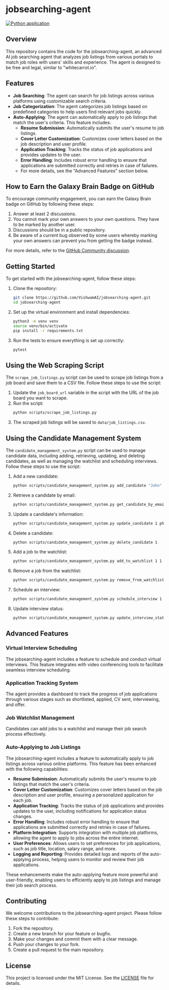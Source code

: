 # jobsearching-agent
[![Python application](https://github.com/VishwamAI/jobsearching-agent/actions/workflows/python-app.yml/badge.svg)](https://github.com/VishwamAI/jobsearching-agent/actions/workflows/python-app.yml)
## Overview

This repository contains the code for the jobsearching-agent, an advanced AI job searching agent that analyzes job listings from various portals to match job roles with users' skills and experience. The agent is designed to be free and legal, similar to "whitecarrot.io".

## Features

- **Job Searching**: The agent can search for job listings across various platforms using customizable search criteria.
- **Job Categorization**: The agent categorizes job listings based on predefined categories to help users find relevant jobs quickly.
- **Auto-Applying**: The agent can automatically apply to job listings that match the user's criteria. This feature includes:
  - **Resume Submission**: Automatically submits the user's resume to job listings.
  - **Cover Letter Customization**: Customizes cover letters based on the job description and user profile.
  - **Application Tracking**: Tracks the status of job applications and provides updates to the user.
  - **Error Handling**: Includes robust error handling to ensure that applications are submitted correctly and retries in case of failures.
  - For more details, see the "Advanced Features" section below.

## How to Earn the Galaxy Brain Badge on GitHub

To encourage community engagement, you can earn the Galaxy Brain badge on GitHub by following these steps:

1. Answer at least 2 discussions.
2. You cannot mark your own answers to your own questions. They have to be marked by another user.
3. Discussions should be in a public repository.
4. Be aware of a current bug observed by some users whereby marking your own answers can prevent you from getting the badge instead.

For more details, refer to the [GitHub Community discussion](https://github.com/orgs/community/discussions/18293).

## Getting Started

To get started with the jobsearching-agent, follow these steps:

1. Clone the repository:
   ```bash
   git clone https://github.com/VishwamAI/jobsearching-agent.git
   cd jobsearching-agent
   ```

2. Set up the virtual environment and install dependencies:
   ```bash
   python3 -m venv venv
   source venv/bin/activate
   pip install -r requirements.txt
   ```

3. Run the tests to ensure everything is set up correctly:
   ```bash
   pytest
   ```

## Using the Web Scraping Script

The `scrape_job_listings.py` script can be used to scrape job listings from a job board and save them to a CSV file. Follow these steps to use the script:

1. Update the `job_board_url` variable in the script with the URL of the job board you want to scrape.
2. Run the script:
   ```bash
   python scripts/scrape_job_listings.py
   ```
3. The scraped job listings will be saved to `data/job_listings.csv`.

## Using the Candidate Management System

The `candidate_management_system.py` script can be used to manage candidate data, including adding, retrieving, updating, and deleting candidates, as well as managing the watchlist and scheduling interviews. Follow these steps to use the script:

1. Add a new candidate:
   ```bash
   python scripts/candidate_management_system.py add_candidate "John" "Doe" "john.doe@example.com" "1234567890" "resume.pdf"
   ```

2. Retrieve a candidate by email:
   ```bash
   python scripts/candidate_management_system.py get_candidate_by_email "john.doe@example.com"
   ```

3. Update a candidate's information:
   ```bash
   python scripts/candidate_management_system.py update_candidate 1 phone="0987654321"
   ```

4. Delete a candidate:
   ```bash
   python scripts/candidate_management_system.py delete_candidate 1
   ```

5. Add a job to the watchlist:
   ```bash
   python scripts/candidate_management_system.py add_to_watchlist 1 1
   ```

6. Remove a job from the watchlist:
   ```bash
   python scripts/candidate_management_system.py remove_from_watchlist 1 1
   ```

7. Schedule an interview:
   ```bash
   python scripts/candidate_management_system.py schedule_interview 1 1 "2024-06-20 10:00:00" "Scheduled"
   ```

8. Update interview status:
   ```bash
   python scripts/candidate_management_system.py update_interview_status 1 "Completed"
   ```

## Advanced Features

### Virtual Interview Scheduling

The jobsearching-agent includes a feature to schedule and conduct virtual interviews. This feature integrates with video conferencing tools to facilitate seamless interview scheduling.

### Application Tracking System

The agent provides a dashboard to track the progress of job applications through various stages such as shortlisted, applied, CV sent, interviewing, and offer.

### Job Watchlist Management

Candidates can add jobs to a watchlist and manage their job search process effectively.

### Auto-Applying to Job Listings

The jobsearching-agent includes a feature to automatically apply to job listings across various online platforms. This feature has been enhanced with the following capabilities:

- **Resume Submission**: Automatically submits the user's resume to job listings that match the user's criteria.
- **Cover Letter Customization**: Customizes cover letters based on the job description and user profile, ensuring a personalized application for each job.
- **Application Tracking**: Tracks the status of job applications and provides updates to the user, including notifications for application status changes.
- **Error Handling**: Includes robust error handling to ensure that applications are submitted correctly and retries in case of failures.
- **Platform Integration**: Supports integration with multiple job platforms, allowing the agent to apply to jobs across the entire internet.
- **User Preferences**: Allows users to set preferences for job applications, such as job title, location, salary range, and more.
- **Logging and Reporting**: Provides detailed logs and reports of the auto-applying process, helping users to monitor and review their job applications.

These enhancements make the auto-applying feature more powerful and user-friendly, enabling users to efficiently apply to job listings and manage their job search process.

## Contributing

We welcome contributions to the jobsearching-agent project. Please follow these steps to contribute:

1. Fork the repository.
2. Create a new branch for your feature or bugfix.
3. Make your changes and commit them with a clear message.
4. Push your changes to your fork.
5. Create a pull request to the main repository.

## License

This project is licensed under the MIT License. See the [LICENSE](LICENSE) file for details.


